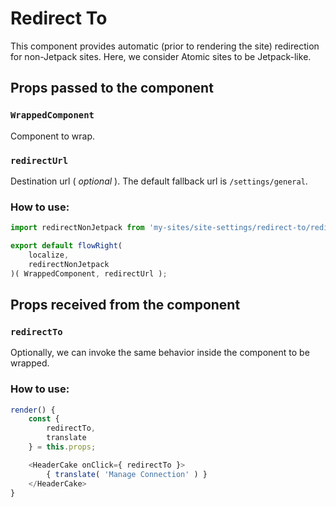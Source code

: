 # Redirect To

This component provides automatic (prior to rendering the site) redirection for non-Jetpack sites.
Here, we consider Atomic sites to be Jetpack-like.

## Props passed to the component
### `WrappedComponent`

Component to wrap.

### `redirectUrl`

Destination url ( *optional* ). The default fallback url is `/settings/general`.

### How to use:

```js
import redirectNonJetpack from 'my-sites/site-settings/redirect-to/redirect-to';

export default flowRight(
	localize,
	redirectNonJetpack
)( WrappedComponent, redirectUrl );

```

## Props received from the component

### `redirectTo`

Optionally, we can invoke the same behavior inside the component
to be wrapped.

### How to use:

```js
render() {
	const {
		redirectTo,
		translate
	} = this.props;

	<HeaderCake onClick={ redirectTo }>
		{ translate( 'Manage Connection' ) }
	</HeaderCake>
}
```
